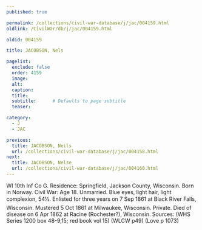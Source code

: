 ```yaml
---
published: true

permalink: /collections/civil-war-database/j/jac/004159.html
oldlink: /CivilWar/db/j/jac/004159.html

oldid: 004159

title: JACOBSON, Nels

pagelist:
  exclude: false
  order: 4159
  image: 
  alt:
  caption:
  title:
  subtitle:      # Defaults to page subtitle
  teaser:

category: 
  - J 
  - JAC

previous:
  title: JACOBSON, Neils
  url: /collections/civil-war-database/j/jac/004158.html  
next:
  title: JACOBSON, Nelse
  url: /collections/civil-war-database/j/jac/004160.html   
---
```

WI 10th Inf Co G. Residence: Springfield, Jackson County, Wisconsin. Born in Norway. Civil War: Age 18. Unmarried. Blue eyes, light hair, light complexion, 5&#146;4&frac12;&#148;. Enlisted for three years on 7 Sep 1861 at Black River Falls, Wisconsin. Mustered 5 Oct 1861 at Milwaukee, Wisconsin. Private. Died of disease on 6 Apr 1862 at Racine (Rochester?), Wisconsin. Sources: (WHS Series 1200 box 48-9,15; red book vol 15) (WLCW p49) (Love p 1073)